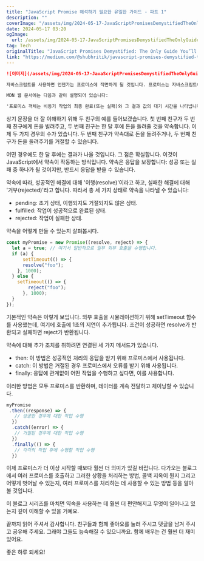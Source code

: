 ```yaml
---
title: "JavaScript Promise 해석하기 필요한 유일한 가이드 - 파트 1"
description: ""
coverImage: "/assets/img/2024-05-17-JavaScriptPromisesDemystifiedTheOnlyGuideYoullNeedPart1_0.png"
date: 2024-05-17 03:20
ogImage: 
  url: /assets/img/2024-05-17-JavaScriptPromisesDemystifiedTheOnlyGuideYoullNeedPart1_0.png
tag: Tech
originalTitle: "JavaScript Promises Demystified: The Only Guide You’ll Need : Part 1"
link: "https://medium.com/@shubhritik/javascript-promises-demystified-the-only-guide-youll-need-part-1-a835910d8045"
---
```



```markdown
![이미지](/assets/img/2024-05-17-JavaScriptPromisesDemystifiedTheOnlyGuideYoullNeedPart1_0.png)

자바스크립트를 사용하면 언젠가는 프로미스에 직면하게 될 것입니다. 프로미스는 자바스크립트에서 비동기 프로그래밍의 핵심입니다. 실시간 데이터는 모두 프로미스를 사용하여 처리됩니다. 프론트엔드 개발자든 백엔드 개발자든, 이 개념을 이해하는 것은 원활한 자바스크립트 애플리케이션을 만드는 데 중요합니다. 이 블로그 포스트에서는 프로미스에 대해 깊게 들어가보고 다른 곳을 찾아볼 필요가 없도록 이해해보겠습니다.

MDN 웹 문서에는 다음과 같이 설명되어 있습니다:

'프로미스 객체는 비동기 작업의 최종 완료(또는 실패)와 그 결과 값의 대기 시간을 나타냅니다.'
```

<div class="content-ad"></div>

상기 문장을 더 잘 이해하기 위해 두 친구의 예를 들어보겠습니다. 첫 번째 친구가 두 번째 친구에게 돈을 빌려주고, 두 번째 친구는 한 달 후에 돈을 돌려줄 것을 약속합니다. 이제 두 가지 경우의 수가 있습니다. 두 번째 친구가 약속대로 돈을 돌려주거나, 두 번째 친구가 돈을 돌려주기를 거절할 수 있습니다.

어떤 경우에도 한 달 후에는 결과가 나올 것입니다. 그 점은 확실합니다. 이것이 JavaScript에서 약속이 작동하는 방식입니다. 약속은 응답을 보장합니다: 성공 또는 실패 중 하나가 될 것이지만, 반드시 응답을 받을 수 있습니다.

약속에 따라, 성공적인 해결에 대해 '이행(resolve)'이라고 하고, 실패한 해결에 대해 '거부(rejected)'라고 합니다. 따라서 총 세 가지 상태로 약속을 나타낼 수 있습니다:

- pending: 초기 상태, 이행되지도 거절되지도 않은 상태.
- fulfilled: 작업이 성공적으로 완료된 상태.
- rejected: 작업이 실패한 상태.

<div class="content-ad"></div>

약속을 어떻게 만들 수 있는지 살펴봅시다.

```js
const myPromise = new Promise((resolve, reject) => {
  let a = true; // 여기서 일반적으로 일부 외부 호출을 수행합니다.
  if (a) {
      setTimeout(() => {
      resolve("foo");
    }, 1000);
  } else {
    setTimeout(() => {
        reject("foo");
      }, 1000);
  }
});
```

기본적인 약속은 이렇게 보입니다. 외부 호출을 시뮬레이션하기 위해 setTimeout 함수를 사용했는데, 여기에 호출에 1초의 지연이 추가됩니다. 조건이 성공하면 resolve가 반환되고 실패하면 reject가 반환됩니다.

약속에 대해 추가 조치를 취하려면 연결된 세 가지 메서드가 있습니다.

<div class="content-ad"></div>

- then: 이 방법은 성공적인 처리의 응답을 받기 위해 프로미스에서 사용됩니다.
- catch: 이 방법은 거절된 경우 프로미스에서 오류를 받기 위해 사용됩니다.
- finally: 응답에 관계없이 어떤 작업을 수행하고 싶다면, 이를 사용합니다.

이러한 방법은 모두 프로미스를 반환하며, 데이터를 계속 전달하고 체이닝할 수 있습니다.

```js
myPromise
 .then((response) => {
   // 성공한 경우에 대한 작업 수행
  })
  .catch((error) => {
   // 거절된 경우에 대한 작업 수행
  })
  .finally(() => {
   // 각각의 작업 후에 수행할 작업 수행
  })
```

이제 프로미스가 더 이상 시작할 때보다 훨씬 더 의미가 있길 바랍니다. 다가오는 블로그에서 여러 프로미스를 호출하고 그러한 상황을 처리하는 방법, 콜백 지옥이 뭔지 그리고 어떻게 벗어날 수 있는지, 여러 프로미스를 처리하는 데 사용할 수 있는 방법 등을 알아볼 것입니다.

<div class="content-ad"></div>

이 블로그 시리즈를 마치면 약속을 사용하는 데 훨씬 더 편안해지고 무엇이 일어나고 있는지 깊이 이해할 수 있을 거예요.

끝까지 읽어 주셔서 감사합니다. 친구들과 함께 좋아요를 눌러 주시고 댓글을 남겨 주시고 공유해 주세요. 그래야 그들도 능숙해질 수 있으니까요. 함께 배우는 건 훨씬 더 재미있어요.

좋은 하루 되세요!